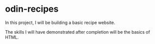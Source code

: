 # odin-recipes
In this project, I will be building a basic recipe website. 

The skills I will have demonstrated after completion will be the basics of HTML.



